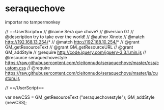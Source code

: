 # seraquechove

importar no tampermonkey

// ==UserScript==
// @name         Será que chove?
// @version      0.1
// @description  try to take over the world!
// @author       Xinote
// @match        http://192.168.13.254/*
// @match        http://192.168.10.254/*
// @grant        GM_getResourceText
// @grant        GM_getResourceURL
// @grant        GM_addStyle
// @require      http://code.jquery.com/jquery-3.3.1.min.js
// @resource     seraquechovestyle https://raw.githubusercontent.com/cleitonnudo/seraquechove/master/css/custom.css
// @require      https://raw.githubusercontent.com/cleitonnudo/seraquechove/master/js/custom.js


// ==/UserScript==

var newCSS = GM_getResourceText ("seraquechovestyle");
GM_addStyle (newCSS);
